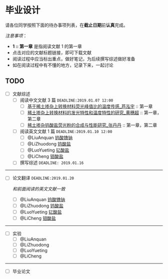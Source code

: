 # 毕业设计

请各位同学按照下面的待办事项列表，在**截止日期**前**认真**完成。

*注意事项*：

- **1 :: 第一章** 是指阅读文献 1 的第一章
- 点击对应的文献标题链接，即可下载文献
- 阅读过程中应当标出重点，做好笔记，为后续撰写综述做好准备
- 如在阅读过程中有不懂的地方，记录下来，一起讨论

## TODO

- [ ] 文献综述
  - [ ] 阅读中文文献 3 篇 `DEADLINE:2019.01.07 12:00` 
    - [ ] [基于稀土掺杂上转换材料荧光峰值比的温度传感_芦泓宇](https://github.com/AnakinYang/GraduationProject/blob/master/references/%E5%9F%BA%E4%BA%8E%E7%A8%80%E5%9C%9F%E6%8E%BA%E6%9D%82%E4%B8%8A%E8%BD%AC%E6%8D%A2%E6%9D%90%E6%96%99%E8%8D%A7%E5%85%89%E5%B3%B0%E5%80%BC%E6%AF%94%E7%9A%84%E6%B8%A9%E5%BA%A6%E4%BC%A0%E6%84%9F_%E8%8A%A6%E6%B3%93%E5%AE%87.caj) :: 第一章
    - [ ] [稀土掺杂上转换材料的发光特性和温度特性的研究_黄穗超](https://github.com/AnakinYang/GraduationProject/raw/master/references/%E7%A8%80%E5%9C%9F%E6%8E%BA%E6%9D%82%E4%B8%8A%E8%BD%AC%E6%8D%A2%E6%9D%90%E6%96%99%E7%9A%84%E5%8F%91%E5%85%89%E7%89%B9%E6%80%A7%E5%92%8C%E6%B8%A9%E5%BA%A6%E7%89%B9%E6%80%A7%E7%9A%84%E7%A0%94%E7%A9%B6_%E9%BB%84%E7%A9%97%E8%B6%85.caj) :: 第一章，第二章
    - [ ] [稀土掺杂钨酸盐荧光粉的合成与性能研究_张丹丹](https://github.com/AnakinYang/GraduationProject/raw/master/references/%E7%A8%80%E5%9C%9F%E6%8E%BA%E6%9D%82%E9%92%A8%E9%85%B8%E7%9B%90%E8%8D%A7%E5%85%89%E7%B2%89%E7%9A%84%E5%90%88%E6%88%90%E4%B8%8E%E6%80%A7%E8%83%BD%E7%A0%94%E7%A9%B6_%E5%BC%A0%E4%B8%B9%E4%B8%B9.caj) :: 第一章，第二章
  - [ ] 阅读英文文献 1 篇 `DEADLINE:2019.01.10 12:00`
    - [ ] @LiuAnquan [钨酸镥钠](https://github.com/AnakinYang/GraduationProject/raw/master/references/shi2018.pdf)
    - [ ] @LiZhuodong [钨酸盐](https://github.com/AnakinYang/GraduationProject/raw/master/references/zhang2018.pdf)
    - [ ] @LuoYueting [钇酸盐](https://github.com/AnakinYang/GraduationProject/raw/master/references/deshmukh2016.pdf)
    - [ ] @LiCheng [钼酸盐](https://github.com/AnakinYang/GraduationProject/raw/master/references/xu2018.pdf)
  - [ ] 撰写综述 `DEADLINE: 2019.01.16`

---

- [ ] 论文翻译 `DEADLINE:2019.01.20`

  *和前面阅读的英文文献一致*

  - [ ] @LiuAnquan [钨酸镥钠](https://github.com/AnakinYang/GraduationProject/raw/master/references/shi2018.pdf)
  - [ ] @LiZhuodong [钨酸盐](https://github.com/AnakinYang/GraduationProject/raw/master/references/zhang2018.pdf)
  - [ ] @LuoYueting [钇酸盐](https://github.com/AnakinYang/GraduationProject/raw/master/references/deshmukh2016.pdf)
  - [ ] @LiCheng [钼酸盐](https://github.com/AnakinYang/GraduationProject/raw/master/references/xu2018.pdf)

---

- [ ] 实验
	- [ ] @LiuAnquan
   - [ ] @LiZhuodong
   - [ ] @LuoYueting
   - [ ] @LiCheng

---

- [ ] 毕业论文